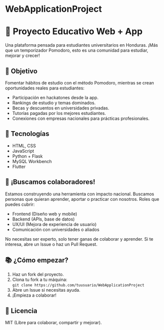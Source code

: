 # WebApplicationProject

# 🚀 Proyecto Educativo Web + App

Una plataforma pensada para estudiantes universitarios en Honduras. ¡Más que un temporizador Pomodoro, esto es una comunidad para estudiar, mejorar y crecer!

## 🎯 Objetivo
Fomentar hábitos de estudio con el método Pomodoro, mientras se crean oportunidades reales para estudiantes:

- Participación en hackatones desde la app.
- Rankings de estudio y temas dominados.
- Becas y descuentos en universidades privadas.
- Tutorías pagadas por los mejores estudiantes.
- Conexiones con empresas nacionales para prácticas profesionales.

## 🧠 Tecnologías
- HTML, CSS
- JavaScript
- Python + Flask 
- MySQL Workbench
- Flutter

## 🤝 ¡Buscamos colaboradores!
Estamos construyendo una herramienta con impacto nacional. Buscamos personas que quieran aprender, aportar o practicar con nosotros. Roles que puedes cubrir:

- Frontend (Diseño web y mobile)
- Backend (APIs, base de datos)
- UX/UI (Mejora de experiencia de usuario)
- Comunicación con universidades o aliados

No necesitas ser experto, solo tener ganas de colaborar y aprender. Si te interesa, abre un Issue o haz un Pull Request.

## 📚 ¿Cómo empezar?
1. Haz un fork del proyecto.
2. Clona tu fork a tu máquina:  
   `git clone https://github.com/tuusuario/WebApplicationProject`
3. Abre un Issue si necesitas ayuda.
4. ¡Empieza a colaborar!

## 📜 Licencia
MIT (Libre para colaborar, compartir y mejorar).



